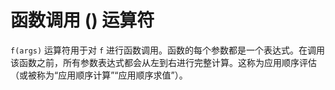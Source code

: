 # 函数调用 () 运算符

`f(args)` 运算符用于对 `f` 进行函数调用。函数的每个参数都是一个表达式。在调用该函数之前，所有参数表达式都会从左到右进行完整计算。这称为应用顺序评估（或被称为“应用顺序计算”“应用顺序求值”）。
